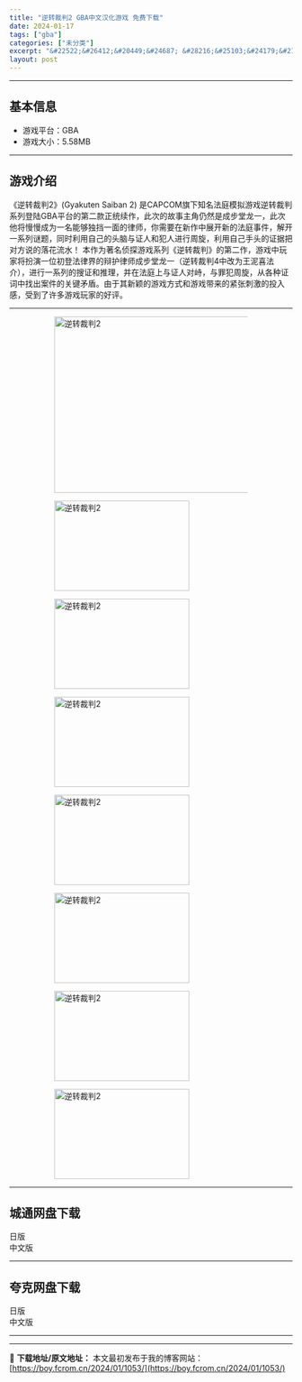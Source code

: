 ```yaml
---
title: "逆转裁判2 GBA中文汉化游戏 免费下载"
date: 2024-01-17
tags: ["gba"]
categories: ["未分类"]
excerpt: "&#22522;&#26412;&#20449;&#24687; &#28216;&#25103;&#24179;&#21488;&#65306;GBA&#28216;&#25103;&#22823;&#23567;&#65306;5.58MB&#28216;&#25103;&#20171;&amp;#32&hellip;"
layout: post
---
```


 <hr><h2>&#22522;&#26412;&#20449;&#24687;</h2> <ul><li>&#28216;&#25103;&#24179;&#21488;&#65306;GBA</li><li>&#28216;&#25103;&#22823;&#23567;&#65306;5.58MB</li></ul><hr><h2>&#28216;&#25103;&#20171;&#32461;</h2> &#12298;&#36870;&#36716;&#35009;&#21028;2&#12299;(Gyakuten Saiban 2) &#26159;CAPCOM&#26071;&#19979;&#30693;&#21517;&#27861;&#24237;&#27169;&#25311;&#28216;&#25103;&#36870;&#36716;&#35009;&#21028;&#31995;&#21015;&#30331;&#38470;GBA&#24179;&#21488;&#30340;&#31532;&#20108;&#27454;&#27491;&#32479;&#32493;&#20316;&#65292;&#27492;&#27425;&#30340;&#25925;&#20107;&#20027;&#35282;&#20173;&#28982;&#26159;&#25104;&#27493;&#22530;&#40857;&#19968;&#65292;&#27492;&#27425;&#20182;&#23558;&#24930;&#24930;&#25104;&#20026;&#19968;&#21517;&#33021;&#22815;&#29420;&#25377;&#19968;&#38754;&#30340;&#24459;&#24072;&#65292;&#20320;&#38656;&#35201;&#22312;&#26032;&#20316;&#20013;&#23637;&#24320;&#26032;&#30340;&#27861;&#24237;&#20107;&#20214;&#65292;&#35299;&#24320;&#19968;&#31995;&#21015;&#35868;&#39064;&#65292;&#21516;&#26102;&#21033;&#29992;&#33258;&#24049;&#30340;&#22836;&#33041;&#19982;&#35777;&#20154;&#21644;&#29359;&#20154;&#36827;&#34892;&#21608;&#26059;&#65292;&#21033;&#29992;&#33258;&#24049;&#25163;&#22836;&#30340;&#35777;&#25454;&#25226;&#23545;&#26041;&#35828;&#30340;&#33853;&#33457;&#27969;&#27700;&#65281;  &#26412;&#20316;&#20026;&#33879;&#21517;&#20390;&#25506;&#28216;&#25103;&#31995;&#21015;&#12298;&#36870;&#36716;&#35009;&#21028;&#12299;&#30340;&#31532;&#20108;&#20316;&#65292;&#28216;&#25103;&#20013;&#29609;&#23478;&#23558;&#25198;&#28436;&#19968;&#20301;&#21021;&#30331;&#27861;&#24459;&#30028;&#30340;&#36777;&#25252;&#24459;&#24072;&#25104;&#27493;&#22530;&#40857;&#19968;&#65288;&#36870;&#36716;&#35009;&#21028;4&#20013;&#25913;&#20026;&#29579;&#27877;&#21916;&#27861;&#20171;&#65289;&#65292;&#36827;&#34892;&#19968;&#31995;&#21015;&#30340;&#25628;&#35777;&#21644;&#25512;&#29702;&#65292;&#24182;&#22312;&#27861;&#24237;&#19978;&#19982;&#35777;&#20154;&#23545;&#23769;&#65292;&#19982;&#32618;&#29359;&#21608;&#26059;&#65292;&#20174;&#21508;&#31181;&#35777;&#35789;&#20013;&#25214;&#20986;&#26696;&#20214;&#30340;&#20851;&#38190;&#30683;&#30462;&#12290;&#30001;&#20110;&#20854;&#26032;&#39062;&#30340;&#28216;&#25103;&#26041;&#24335;&#21644;&#28216;&#25103;&#24102;&#26469;&#30340;&#32039;&#24352;&#21050;&#28608;&#30340;&#25237;&#20837;&#24863;&#65292;&#21463;&#21040;&#20102;&#35768;&#22810;&#28216;&#25103;&#29609;&#23478;&#30340;&#22909;&#35780;&#12290; <hr><figure><figure><img loading="lazy" decoding="async" width="500" height="313" data-id="14273" src="https://boy.fcrom.cn/wp-content/uploads/2024/01/20240116_65a636131bfb4.jpg" title="&#36870;&#36716;&#35009;&#21028;2-&#23553;&#38754;" alt="逆转裁判2"></figure><figure><img loading="lazy" decoding="async" width="240" height="160" data-id="14266" src="https://boy.fcrom.cn/wp-content/uploads/2024/01/20240116_65a6361340f63.png" title="&#36870;&#36716;&#35009;&#21028;2-1" alt="逆转裁判2"></figure><figure><img loading="lazy" decoding="async" width="240" height="160" data-id="14267" src="https://boy.fcrom.cn/wp-content/uploads/2024/01/20240116_65a636135ee79.png" title="&#36870;&#36716;&#35009;&#21028;2-2" alt="逆转裁判2"></figure><figure><img loading="lazy" decoding="async" width="240" height="160" data-id="14272" src="https://boy.fcrom.cn/wp-content/uploads/2024/01/20240116_65a636138d7e1.png" title="&#36870;&#36716;&#35009;&#21028;2-3" alt="逆转裁判2"></figure><figure><img loading="lazy" decoding="async" width="240" height="160" data-id="14268" src="https://boy.fcrom.cn/wp-content/uploads/2024/01/20240116_65a63613b2fd1.png" title="&#36870;&#36716;&#35009;&#21028;2" alt="逆转裁判2"></figure><figure><img loading="lazy" decoding="async" width="240" height="160" data-id="14271" src="https://boy.fcrom.cn/wp-content/uploads/2024/01/20240116_65a63613d9530.png" title="&#36870;&#36716;&#35009;&#21028;2" alt="逆转裁判2"></figure><figure><img loading="lazy" decoding="async" width="240" height="160" data-id="14269" src="https://boy.fcrom.cn/wp-content/uploads/2024/01/20240116_65a6361412576.png" title="&#36870;&#36716;&#35009;&#21028;2" alt="逆转裁判2"></figure><figure><img loading="lazy" decoding="async" width="240" height="160" data-id="14270" src="https://boy.fcrom.cn/wp-content/uploads/2024/01/20240116_65a6361436efc.png" title="&#36870;&#36716;&#35009;&#21028;2" alt="逆转裁判2"></figure></figure><div><div> <hr><h2>&#22478;&#36890;&#32593;&#30424;&#19979;&#36733;</h2> <div> <div>&#26085;&#29256;</div> <div>&#20013;&#25991;&#29256;</div> </div> </div></div> <hr><h2>&#22840;&#20811;&#32593;&#30424;&#19979;&#36733;</h2> <div> <div>&#26085;&#29256;</div> <div>&#20013;&#25991;&#29256;</div> </div> <hr>

---
📖 **下载地址/原文地址：** 本文最初发布于我的博客网站：[https://boy.fcrom.cn/2024/01/1053/](https://boy.fcrom.cn/2024/01/1053/)
